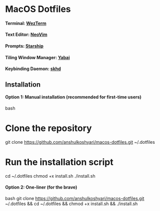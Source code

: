 # MacOS Dotfiles

#### Terminal: [WezTerm](https://wezfurlong.org/wezterm/)
  
#### Text Editor: [NeoVim](https://neovim.io/)
  
#### Prompts: [Starship](https://starship.rs/)
  
#### Tiling Window Manager: [Yabai](https://github.com/koekeishiya/yabai)
  
#### Keybinding Daemon: [skhd](https://github.com/koekeishiya/skhd)
  
## Installation
#### Option 1: Manual installation (recommended for first-time users)
bash
# Clone the repository
git clone https://github.com/anshulkoshyari/macos-dotfiles.git ~/.dotfiles
# Run the installation script
cd ~/.dotfiles
chmod +x install.sh
./install.sh

#### Option 2: One-liner (for the brave)
bash
git clone https://github.com/anshulkoshyari/macos-dotfiles.git ~/.dotfiles && cd ~/.dotfiles && chmod +x install.sh && ./install.sh
